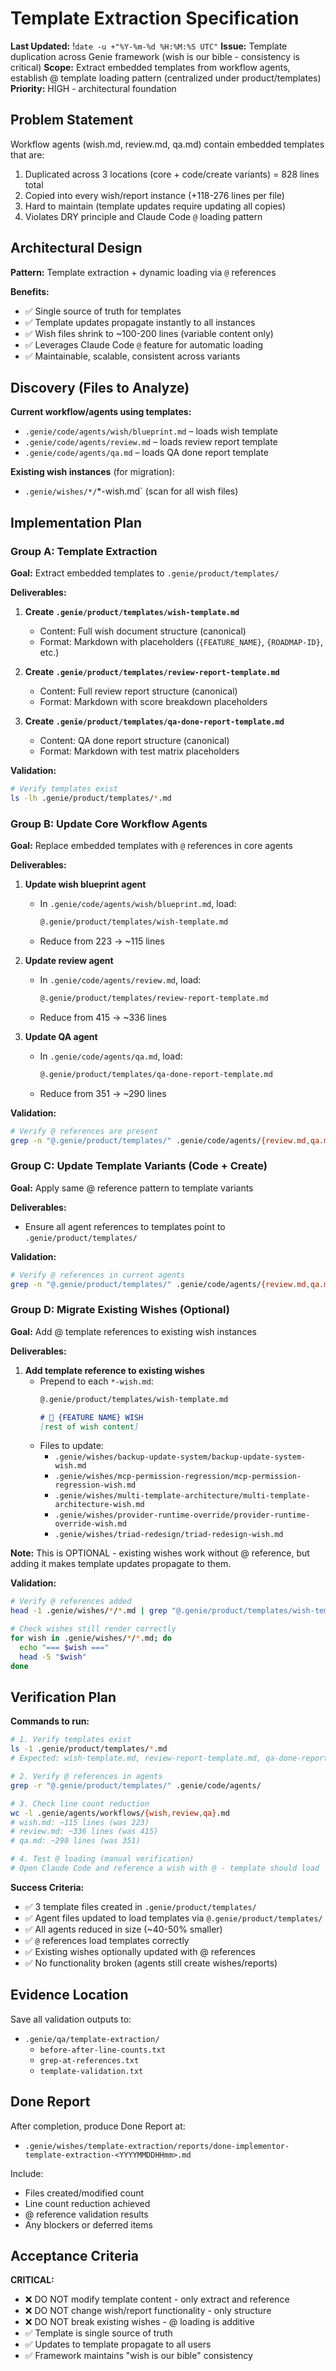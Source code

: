 # Template Extraction Specification
**Last Updated:** !`date -u +"%Y-%m-%d %H:%M:%S UTC"`
**Issue:** Template duplication across Genie framework (wish is our bible - consistency is critical)
**Scope:** Extract embedded templates from workflow agents, establish @ template loading pattern (centralized under product/templates)
**Priority:** HIGH - architectural foundation

## Problem Statement

Workflow agents (wish.md, review.md, qa.md) contain embedded templates that are:
1. Duplicated across 3 locations (core + code/create variants) = 828 lines total
2. Copied into every wish/report instance (+118-276 lines per file)
3. Hard to maintain (template updates require updating all copies)
4. Violates DRY principle and Claude Code `@` loading pattern

## Architectural Design

**Pattern:** Template extraction + dynamic loading via `@` references

**Benefits:**
- ✅ Single source of truth for templates
- ✅ Template updates propagate instantly to all instances
- ✅ Wish files shrink to ~100-200 lines (variable content only)
- ✅ Leverages Claude Code `@` feature for automatic loading
- ✅ Maintainable, scalable, consistent across variants

## Discovery (Files to Analyze)

**Current workflow/agents using templates:**
- `.genie/code/agents/wish/blueprint.md` – loads wish template
- `.genie/code/agents/review.md` – loads review report template
- `.genie/code/agents/qa.md` – loads QA done report template

**Existing wish instances** (for migration):
- `.genie/wishes/*/`*-wish.md` (scan for all wish files)

## Implementation Plan

### Group A: Template Extraction

**Goal:** Extract embedded templates to `.genie/product/templates/`

**Deliverables:**

1. **Create `.genie/product/templates/wish-template.md`**
   - Content: Full wish document structure (canonical)
   - Format: Markdown with placeholders (`{FEATURE_NAME}`, `{ROADMAP-ID}`, etc.)

2. **Create `.genie/product/templates/review-report-template.md`**
   - Content: Full review report structure (canonical)
   - Format: Markdown with score breakdown placeholders

3. **Create `.genie/product/templates/qa-done-report-template.md`**
   - Content: QA done report structure (canonical)
   - Format: Markdown with test matrix placeholders

**Validation:**
```bash
# Verify templates exist
ls -lh .genie/product/templates/*.md
```

### Group B: Update Core Workflow Agents

**Goal:** Replace embedded templates with `@` references in core agents

**Deliverables:**

1. **Update wish blueprint agent**
   - In `.genie/code/agents/wish/blueprint.md`, load:
     ```markdown
     @.genie/product/templates/wish-template.md
     ```
   - Reduce from 223 → ~115 lines

2. **Update review agent**
   - In `.genie/code/agents/review.md`, load:
     ```markdown
     @.genie/product/templates/review-report-template.md
     ```
   - Reduce from 415 → ~336 lines

3. **Update QA agent**
   - In `.genie/code/agents/qa.md`, load:
     ```markdown
     @.genie/product/templates/qa-done-report-template.md
     ```
   - Reduce from 351 → ~290 lines

**Validation:**
```bash
# Verify @ references are present
grep -n "@.genie/product/templates/" .genie/code/agents/{review.md,qa.md} .genie/code/agents/wish/blueprint.md
```

### Group C: Update Template Variants (Code + Create)

**Goal:** Apply same @ reference pattern to template variants

**Deliverables:**
- Ensure all agent references to templates point to `.genie/product/templates/`

**Validation:**
```bash
# Verify @ references in current agents
grep -n "@.genie/product/templates/" .genie/code/agents/{review.md,qa.md} .genie/code/agents/wish/blueprint.md
```

### Group D: Migrate Existing Wishes (Optional)

**Goal:** Add @ template references to existing wish instances

**Deliverables:**

1. **Add template reference to existing wishes**
   - Prepend to each `*-wish.md`:
     ```markdown
     @.genie/product/templates/wish-template.md

     # 🧞 {FEATURE NAME} WISH
     [rest of wish content]
     ```
   - Files to update:
     - `.genie/wishes/backup-update-system/backup-update-system-wish.md`
     - `.genie/wishes/mcp-permission-regression/mcp-permission-regression-wish.md`
     - `.genie/wishes/multi-template-architecture/multi-template-architecture-wish.md`
     - `.genie/wishes/provider-runtime-override/provider-runtime-override-wish.md`
     - `.genie/wishes/triad-redesign/triad-redesign-wish.md`

**Note:** This is OPTIONAL - existing wishes work without @ reference, but adding it makes template updates propagate to them.

**Validation:**
```bash
# Verify @ references added
head -1 .genie/wishes/*/*.md | grep "@.genie/product/templates/wish-template.md"

# Check wishes still render correctly
for wish in .genie/wishes/*/*.md; do
  echo "=== $wish ==="
  head -5 "$wish"
done
```

## Verification Plan

**Commands to run:**
```bash
# 1. Verify templates exist
ls -1 .genie/product/templates/*.md
# Expected: wish-template.md, review-report-template.md, qa-done-report-template.md

# 2. Verify @ references in agents
grep -r "@.genie/product/templates/" .genie/code/agents/

# 3. Check line count reduction
wc -l .genie/agents/workflows/{wish,review,qa}.md
# wish.md: ~115 lines (was 223)
# review.md: ~336 lines (was 415)
# qa.md: ~290 lines (was 351)

# 4. Test @ loading (manual verification)
# Open Claude Code and reference a wish with @ - template should load
```

**Success Criteria:**
- ✅ 3 template files created in `.genie/product/templates/`
- ✅ Agent files updated to load templates via `@.genie/product/templates/`
- ✅ All agents reduced in size (~40-50% smaller)
- ✅ `@` references load templates correctly
- ✅ Existing wishes optionally updated with @ references
- ✅ No functionality broken (agents still create wishes/reports)

## Evidence Location

Save all validation outputs to:
- `.genie/qa/template-extraction/`
  - `before-after-line-counts.txt`
  - `grep-at-references.txt`
  - `template-validation.txt`

## Done Report

After completion, produce Done Report at:
- `.genie/wishes/template-extraction/reports/done-implementor-template-extraction-<YYYYMMDDHHmm>.md`

Include:
- Files created/modified count
- Line count reduction achieved
- @ reference validation results
- Any blockers or deferred items

## Acceptance Criteria

**CRITICAL:**
- ❌ DO NOT modify template content - only extract and reference
- ❌ DO NOT change wish/report functionality - only structure
- ❌ DO NOT break existing wishes - @ loading is additive
- ✅ Template is single source of truth
- ✅ Updates to template propagate to all users
- ✅ Framework maintains "wish is our bible" consistency
